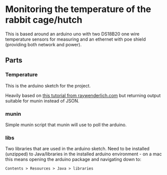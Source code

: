# Monitoring the temperature of the rabbit cage/hutch

This is based around an arduino uno with two DS18B20 one wire temperature sensors for measuring and an
ethernet with poe shield (providing both network and power).

## Parts

### Temperature

This is the arduino sketch for the project.

Heavily based on [this tutorial from raywenderlich.com](http://www.raywenderlich.com/38841/arduino-tutorial-temperature-sensor)
but returning output suitable for munin instead of JSON.

### munin

Simple munin script that munin will use to poll the arduino.

### libs

Two libraries that are used in the arduino sketch. Need to be installed (unzipped) to Java/libraries in the
installed arduino environment - on a mac this means opening the arduino package and navigating down to:

    Contents > Resources > Java > libraries